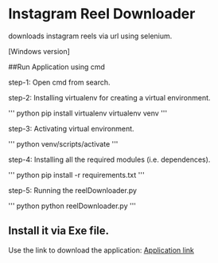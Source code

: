 # Instagram Reel Downloader
downloads instagram reels via url using selenium.

[Windows version]

##Run Application using cmd

step-1: Open cmd from search. 

step-2: Installing virtualenv for creating a virtual environment.

''' python
pip install virtualenv
virtualenv venv
'''

step-3: Activating virtual environment.

''' python
venv/scripts/activate
'''

step-4: Installing all the required modules (i.e. dependences).

''' python
pip install -r requirements.txt
'''

step-5: Running the reelDownloader.py

''' python
python reelDownloader.py
'''


## Install it via Exe file.
Use the link to download the application: [Application link](https://drive.google.com/file/d/1yJ3TYblkojv9JUpk2JIEhkeEgl0-wYkv/view?usp=sharing)
